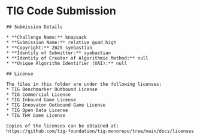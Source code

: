 # TIG Code Submission

    ## Submission Details

    * **Challenge Name:** knapsack
    * **Submission Name:** relative_quad_high
    * **Copyright:** 2025 syebastian
    * **Identity of Submitter:** syebastian
    * **Identity of Creator of Algorithmic Method:** null
    * **Unique Algorithm Identifier (UAI):** null

    ## License

    The files in this folder are under the following licenses:
    * TIG Benchmarker Outbound License
    * TIG Commercial License
    * TIG Inbound Game License
    * TIG Innovator Outbound Game License
    * TIG Open Data License
    * TIG THV Game License

    Copies of the licenses can be obtained at:  
    https://github.com/tig-foundation/tig-monorepo/tree/main/docs/licenses